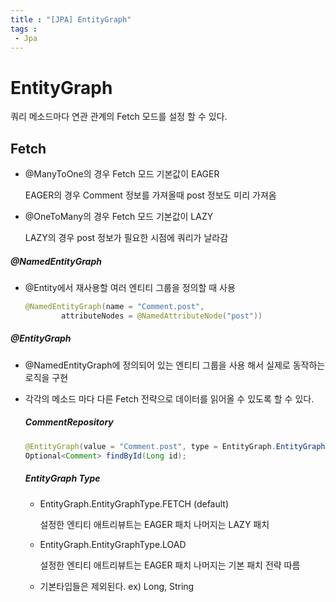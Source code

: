 ```yaml
---
title : "[JPA] EntityGraph"
tags : 
 - Jpa
---
```




# EntityGraph

쿼리 메소드마다 연관 관계의 Fetch 모드를 설정 할 수 있다.

## Fetch

* @ManyToOne의 경우 Fetch 모드 기본값이 EAGER

  EAGER의 경우 Comment 정보를 가져올때 post 정보도 미리 가져옴

* @OneToMany의 경우 Fetch 모드 기본값이 LAZY

  LAZY의 경우 post 정보가 필요한 시점에 쿼리가 날라감



##### @NamedEntityGraph

* @Entity에서 재사용할 여러 엔티티 그룹을 정의할 때 사용

  ```java
  @NamedEntityGraph(name = "Comment.post",
          attributeNodes = @NamedAttributeNode("post"))
  ```

  

##### @EntityGraph

* @NamedEntityGraph에 정의되어 있는 엔티티 그룹을 사용 해서 실제로 동작하는 로직을 구현

* 각각의 메소드 마다 다른 Fetch 전략으로 데이터를 읽어올 수 있도록 할 수 있다.

  ##### *CommentRepository*

  ```java
  @EntityGraph(value = "Comment.post", type = EntityGraph.EntityGraphType.FETCH)
  Optional<Comment> findById(Long id);
  ```

  ##### EntityGraph Type

  * EntityGraph.EntityGraphType.FETCH (default)

    설정한 엔티티 애트리뷰트는 EAGER 패치 나머지는 LAZY 패치

  * EntityGraph.EntityGraphType.LOAD

    설정한 엔티티 애트리뷰트는 EAGER 패치 나머지는 기본 패치 전략 따름

  * 기본타입들은 제외된다. ex) Long, String
